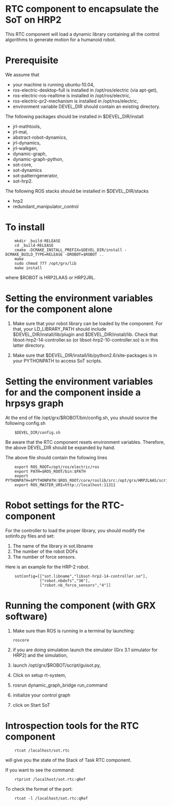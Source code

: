 RTC component to encapsulate the SoT on HRP2
===========================================

This RTC component will load a dynamic library containing all the control
algorithms to generate motion for a humanoid robot.

Prerequisite
============
We assume that
* your machine is running ubuntu-10.04,
* ros-electric-desktop-full is installed in /opt/ros/electric (via apt-get),
* ros-electric-ros-realtime is installed in /opt/ros/electric,
* ros-electric-pr2-mechanism is installed in /opt/ros/electric,
* environment variable DEVEL_DIR should contain an existing directory.

The following packages should be installed in $DEVEL_DIR/install
* jrl-mathtools,
* jrl-mal,
* abstract-robot-dynamics,
* jrl-dynamics,
* jrl-walkgen,
* dynamic-graph,
* dynamic-graph-python,
* sot-core,
* sot-dynamics
* sot-patterngenerator,
* sot-hrp2.

The following ROS stacks should be installed in $DEVEL_DIR/stacks
* hrp2
* redundant_manipulator_control

To install
==========

        mkdir _build-RELEASE
        cd _build-RELEASE
        cmake -DCMAKE_INSTALL_PREFIX=$DEVEL_DIR/install -DCMAKE_BUILD_TYPE=RELEASE -DROBOT=$ROBOT ..
        make
        sudo chmod 777 /opt/grx/lib
        make install

where $ROBOT is HRP2LAAS or HRP2JRL.

Setting the environment variables for the component alone
=========================================================

1.  Make sure that your robot library can be loaded by the component.
    For that, your LD_LIBRARY_PATH should include $DEVEL_DIR/install/lib/plugin 
    and $DEVEL_DIR/install/lib.
    Check that libsot-hrp2-14-controller.so (or libsot-hrp2-10-controller.so) is
    in this latter directory.

2.  Make sure that $DEVEL_DIR/install/lib/python2.6/site-packages is in your
    PYTHONPATH to access SoT scripts.

Setting the environment variables for and the component inside a hrpsys graph
=========================================================================

At the end of file /opt/grx/$ROBOT/bin/config.sh, you should source the
following config.sh

        $DEVEL_DIR/config.sh

Be aware that the RTC component resets environment variables. Therefore, the
above DEVEL_DIR should be expanded by hand.

The above file should contain the following lines

        export ROS_ROOT=/opt/ros/electric/ros
        export PATH=$ROS_ROOT/bin:$PATH
        export PYTHONPATH=$PYTHONPATH:$ROS_ROOT/core/roslib/src:/opt/grx/HRP2LAAS/script
        export ROS_MASTER_URI=http://localhost:11311

Robot settings for the RTC-component
====================================

For the controller to load the proper library, you should modify the sotinfo.py
files and set:
1.  The name of the library in sot.libname
2.  The number of the robot DOFs
3.  The number of force sensors.

Here is an example for the HRP-2 robot.

        sotConfig=[["sot.libname","libsot-hrp2-14-controller.so"],
                   ["robot.nbdofs","36"],
                   ["robot.nb_force_sensors","4"]]


Running the component (with GRX software)
=========================================

1.  Make sure than ROS is running in a terminal by launching:

        roscore

2.  if you are doing simulation launch the simulator
(Grx 3.1 simulator for HRP2) and the simulation,

3.  launch /opt/grx/$ROBOT/script/guisot.py,

4.  Click on setup rt-system,

5.  rosrun dynamic_graph_bridge run_command

6.  initialize your control graph

7.  click on Start SoT


Introspection tools for the RTC component
=========================================

        rtcat /localhost/sot.rtc 
will give you the state of the Stack of Task RTC component.

If you want to see the command:

        rtprint /localhost/sot.rtc:qRef

To check the format of the port:

        rtcat -l /localhost/sot.rtc:qRef


